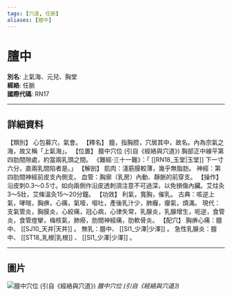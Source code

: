 ```yaml
---
tags: [穴道, 任脈]
aliases: [膻中]
---
```


# 膻中

**別名**: 上氣海、元兒、胸堂  
**經絡**: 任脈  
**國際代碼**: RN17  

---

## 詳細資料
【類別】
心包募穴，氣會。
【釋名】
膻，指胸腔，穴居其中，故名。內為宗氣之海，故又稱「上氣海」。
【位置】
膻中穴位 (引自《經絡與穴道》)
胸部正中線平第四肋間隙處，約當兩乳頭之間。
《難經‧三十一難》：「 [[RN18_玉堂|玉堂]] 下一寸六分，直兩乳間陷者是。」
【解剖】
肌肉：淺筋膜較薄，幾乎無脂肪。
神經：第四肋間神經前皮支內側支。
血管：胸廓（乳房）內動、靜脈的前穿支。
【操作】
沿皮刺0.3～0.5寸。如向兩側作沿皮透刺須注意不可過深，以免損傷內臟。艾炷灸3～5壯，艾條溫灸15～20分鐘。
【功效】
利氣，寬胸，催乳。
古典：咳逆上氣，哮喘，胸痹，心痛，氣噎，嘔吐，產後乳汁少，肺癰，癭氣，煩滿。
現代：支氣管炎，胸膜炎，心絞痛，冠心病，心律失常，乳腺炎，乳腺增生，呃逆，食管炎，食管痙攣，梅核氣，肺癆，肋間神經痛，肋軟骨炎。
【配穴】
胸痹心痛：膻中、 [[SJ10_天井|天井]] 。
無乳：膻中、 [[SI1_少澤|少澤]] 。
急性乳腺炎：膻中、 [[ST18_乳根|乳根]] 、 [[SI1_少澤|少澤]] 。

---

## 圖片
![膻中穴位 (引自《經絡與穴道》)](https://yibian.hopto.org/pic/acu/norm/13/tanzhong(j&a).jpg)
_膻中穴位 (引自《經絡與穴道》)_

